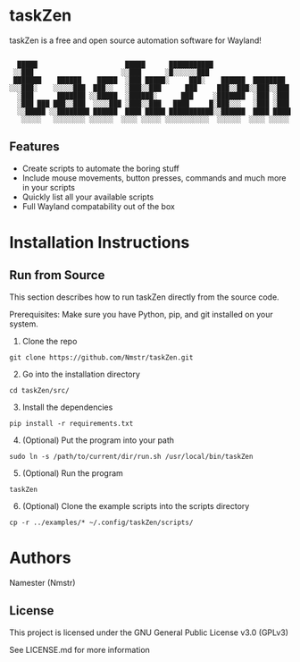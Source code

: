 # taskZen

taskZen is a free and open source automation software for Wayland!
```

  █████                      █████      ███████████                    
 ░░███                      ░░███      ░█░░░░░░███                     
 ███████    ██████    █████  ░███ █████░     ███░    ██████  ████████  
░░░███░    ░░░░░███  ███░░   ░███░░███      ███     ███░░███░░███░░███ 
  ░███      ███████ ░░█████  ░██████░      ███     ░███████  ░███ ░███ 
  ░███ ███ ███░░███  ░░░░███ ░███░░███   ████     █░███░░░   ░███ ░███ 
  ░░█████ ░░████████ ██████  ████ █████ ███████████░░██████  ████ █████
   ░░░░░   ░░░░░░░░ ░░░░░░  ░░░░ ░░░░░ ░░░░░░░░░░░  ░░░░░░  ░░░░ ░░░░░ 

```
## Features
- Create scripts to automate the boring stuff
- Include mouse movements, button presses, commands and much more in your scripts
- Quickly list all your available scripts
- Full Wayland compatability out of the box

# Installation Instructions

## Run from Source

This section describes how to run taskZen directly from the source code.

Prerequisites: Make sure you have Python, pip, and git installed on your system.

1. Clone the repo

`git clone https://github.com/Nmstr/taskZen.git`

2. Go into the installation directory

`cd taskZen/src/`

3. Install the dependencies

`pip install -r requirements.txt`

4. (Optional) Put the program into your path

`sudo ln -s /path/to/current/dir/run.sh /usr/local/bin/taskZen`

5. (Optional) Run the program

`taskZen`

6. (Optional) Clone the example scripts into the scripts directory

`cp -r ../examples/* ~/.config/taskZen/scripts/`

# Authors

Namester (Nmstr)

## License

This project is licensed under the GNU General Public License v3.0 (GPLv3)

See LICENSE.md for more information
